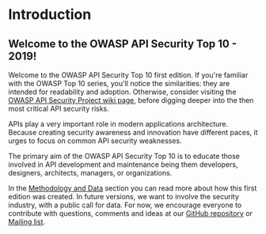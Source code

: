 Introduction
============

## Welcome to the OWASP API Security Top 10 - 2019!

Welcome to the OWASP API Security Top 10 first edition. If you're familiar with
the  OWASP Top 10 series, you'll notice the similarities: they are intended for
readability and adoption. Otherwise, consider visiting the [OWASP API Security
Project wiki page][1], before digging deeper into the then most critical API
security risks.

APIs play a very important role in modern applications architecture.
Because creating security awareness and innovation have different paces, it
urges to focus on common API security weaknesses.

The primary aim of the OWASP API Security Top 10 is to educate those involved
in API development and maintenance being them developers, designers, architects,
managers, or organizations.

In the [Methodology and Data][2] section you can read more about how this first
edition was created. In future versions, we want to involve the security
industry, with a public call for data. For now, we encourage everyone to
contribute with questions, comments and ideas at our [GitHub repository][3] or
[Mailing list][4].

[1]: https://www.owasp.org/index.php/OWASP_API_Security_Project
[2]: ./0xd0-about-data.md
[3]: https://github.com/OWASP/API-Security
[4]: https://groups.google.com/a/owasp.org/forum/#!forum/api-security-project
